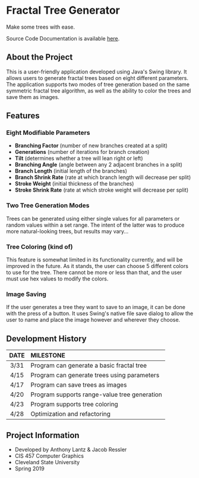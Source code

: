 # Fractal Tree Generator
Make some trees with ease.

Source Code Documentation is available [here](https://jacob-ressler.github.io/fractal-tree/).

## About the Project
This is a user-friendly application developed using Java's Swing library. It allows users to generate fractal trees based on eight different parameters. The application supports two modes of tree generation based on the same symmetric fractal tree algorithm, as well as the ability to color the trees and save them as images. 

## Features

### Eight Modifiable Parameters
- **Branching Factor** (number of new branches created at a split)
- **Generations** (number of iterations for branch creation)
- **Tilt** (determines whether a tree will lean right or left)
- **Branching Angle** (angle between any 2 adjacent branches in a split)
- **Branch Length** (initial length of the branches)
- **Branch Shrink Rate** (rate at which branch length will decrease per split)
- **Stroke Weight** (initial thickness of the branches)
- **Stroke Shrink Rate** (rate at which stroke weight will decrease per split)

### Two Tree Generation Modes
Trees can be generated using either single values for all parameters or random values within a set range. The intent of the latter was to produce more natural-looking trees, but results may vary...

### Tree Coloring (kind of)
This feature is somewhat limited in its functionality currently, and will be improved in the future. As it stands, the user can choose 5 different colors to use for the tree. There cannot be more or less than that, and the user must use hex values to modify the colors.

### Image Saving
If the user generates a tree they want to save to an image, it can be done with the press of a button. It uses Swing's native file save dialog to allow the user to name and place the image however and wherever they choose.

## Development History

| DATE  | MILESTONE |
| :---: | :-------- |
| 3/31  | Program can generate a basic fractal tree |
| 4/15  | Program can generate trees using parameters |
| 4/17  | Program can save trees as images |
| 4/20  | Program supports range-value tree generation |
| 4/23  | Program supports tree coloring |
| 4/28  | Optimization and refactoring |

## Project Information

- Developed by Anthony Lantz & Jacob Ressler
- CIS 457 Computer Graphics
- Cleveland State University
- Spring 2019
